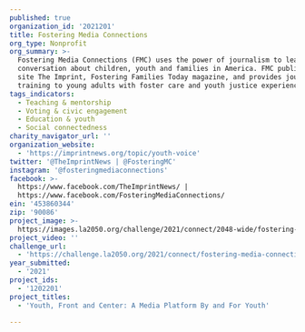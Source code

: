 ```yaml
---
published: true
organization_id: '2021201'
title: Fostering Media Connections
org_type: Nonprofit
org_summary: >-
  Fostering Media Connections (FMC) uses the power of journalism to lead the
  conversation about children, youth and families in America. FMC publishes news
  site The Imprint, Fostering Families Today magazine, and provides journalism
  training to young adults with foster care and youth justice experience.
tags_indicators:
  - Teaching & mentorship
  - Voting & civic engagement
  - Education & youth
  - Social connectedness
charity_navigator_url: ''
organization_website:
  - 'https://imprintnews.org/topic/youth-voice'
twitter: '@TheImprintNews | @FosteringMC'
instagram: '@fosteringmediaconnections'
facebook: >-
  https://www.facebook.com/TheImprintNews/ |
  https://www.facebook.com/FosteringMediaConnections/
ein: '453860344'
zip: '90086'
project_image: >-
  https://images.la2050.org/challenge/2021/connect/2048-wide/fostering-media-connections.jpg
project_video: ''
challenge_url:
  - 'https://challenge.la2050.org/2021/connect/fostering-media-connections/'
year_submitted:
  - '2021'
project_ids:
  - '1202201'
project_titles:
  - 'Youth, Front and Center: A Media Platform By and For Youth'

---
```

